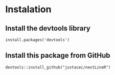 # Instalation

## Install the devtools library
```
install.packages('devtools')
```

## Install this package from GitHub
```
devtools::install_github("justacec/nextLineR")
```
